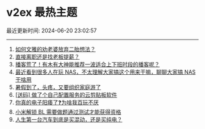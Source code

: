 # v2ex 最热主题

最近更新时间: 2024-06-20 23:02:57

--- 
1. [如何文雅的劝老婆放弃二胎想法？](https://www.v2ex.com/t/1051029) 
2. [直接离职还是找老板提薪？](https://www.v2ex.com/t/1051010) 
3. [播客荒了！有木有大神能推荐一波适合上下班时段的播客呢？](https://www.v2ex.com/t/1051036) 
4. [最近看到很多人在玩 NAS，不太理解大家搞这个用来干嘛，聊聊大家搞 NAS 干啥用](https://www.v2ex.com/t/1051049) 
5. [暑假到了，头疼，又要组织家庭游了](https://www.v2ex.com/t/1051034) 
6. [[送码] 做了个自己配置服务的云剪贴板软件](https://www.v2ex.com/t/1051054) 
7. [你真的电子阳痿了❓为啥我百玩不厌](https://www.v2ex.com/t/1051075) 
8. [小米解锁 BL 需要做题通过测试才能获得资格](https://www.v2ex.com/t/1051084) 
9. [人生第一台汽车到底是买混动，还是买纯电？](https://www.v2ex.com/t/1051212) 
